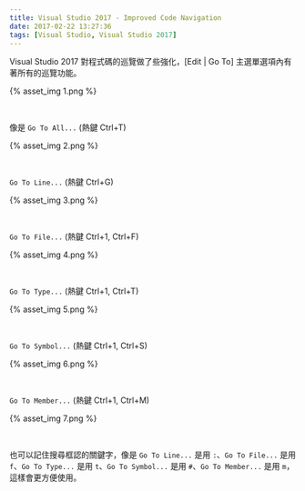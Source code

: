 ```yaml
---
title: Visual Studio 2017 - Improved Code Navigation
date: 2017-02-22 13:27:36
tags: [Visual Studio, Visual Studio 2017]
---
```


Visual Studio 2017 對程式碼的巡覽做了些強化，[Edit | Go To] 主選單選項內有著所有的巡覽功能。  

<!-- More -->

{% asset_img 1.png %}

<br/>


像是 `Go To All...` (熱鍵 Ctrl+T)

{% asset_img 2.png %}

<br/>


`Go To Line...` (熱鍵 Ctrl+G)

{% asset_img 3.png %}

<br/>


`Go To File...` (熱鍵 Ctrl+1, Ctrl+F)

{% asset_img 4.png %}

<br/>


`Go To Type...` (熱鍵 Ctrl+1, Ctrl+T)

{% asset_img 5.png %}

<br/>


`Go To Symbol...` (熱鍵 Ctrl+1, Ctrl+S)

{% asset_img 6.png %}

<br/>


`Go To Member...` (熱鍵 Ctrl+1, Ctrl+M)

{% asset_img 7.png %}

<br/>


也可以記住搜尋框認的關鍵字，像是 `Go To Line...` 是用 `:`、`Go To File...` 是用 `f`、`Go To Type...` 是用 `t`、`Go To Symbol...` 是用 `#`、`Go To Member...` 是用 `m`，這樣會更方便使用。
